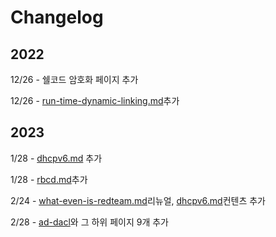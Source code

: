 # Changelog

## 2022

12/26 - 쉘코드 암호화 페이지 추가&#x20;

12/26 - [run-time-dynamic-linking.md](../defense-evasion/run-time-dynamic-linking.md "mention")추가&#x20;

## 2023&#x20;

1/28 - [dhcpv6.md](../credential-access/dhcpv6.md "mention") 추가&#x20;

1/28 - [rbcd.md](../privilege-escalation/ad/rbcd.md "mention")추가&#x20;

2/24 -  [what-even-is-redteam.md](../what-even-is-redteam.md "mention")리뉴얼, [dhcpv6.md](../credential-access/dhcpv6.md "mention")컨텐츠 추가&#x20;

2/28 - [ad-dacl](../privilege-escalation/ad-dacl/ "mention")와 그 하위 페이지 9개 추가
